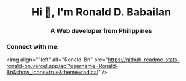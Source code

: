 <h1 align="center">Hi 👋, I'm Ronald D. Babailan</h1>
<h3 align="center">A Web developer from Philippines</h3>

<h3 align="left">Connect with me:</h3>
<p align="left"></p>
  
<img align=""left"  alt="Ronald-Bn" src="https://github-readme-stats-ronald-bn.vercel.app/api?username=Ronald-Bn&show_icons=true&theme=radical" />

